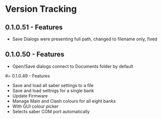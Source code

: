 # Version Tracking

## 0.1.0.51 - Features
* Save Dialogs were presenting full path, changed to filename only, fixed

## 0.1.0.50 - Features
* Open/Save dialogs connect to Documents folder by default

#= 0.1.0.49 - Features
* Save and load all saber settings to a file
* Save and load settnigs for a single bank
* Update Firmware
* Manage Main and Clash colours for all eight banks
* With GUI colour picker
* Selects saber COM port automatically

